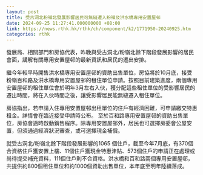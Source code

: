 ```yaml
---
layout: post
title: 受古洞北粉嶺北發展影響居民可無縫遷入粉嶺及洪水橋專用安置屋邨
date: 2024-09-25 11:27:41.000000000 +08:00
link: https://news.rthk.hk/rthk/ch/component/k2/1771950-20240925.htm
categories: rthk
---
```


發展局、相關部門和房協代表，昨晚與受古洞北/粉嶺北餘下階段發展影響的居民會面，講解有關專用安置屋邨的最新資訊和居民的遷出安排。

繼今年較早時開售洪水橋專用安置屋邨的資助出售單位，房協將於10月底，接受粉嶺百和路及洪水橋專用安置屋邨的租住單位申請。按照目前建築進度，兩個專用安置屋邨的租住單位會於明年3月左右入伙，獲分配這些租住單位的受影響居民的遷出時間，將在入伙時間之後，讓受影響居民能無縫遷入租住單位。

房協指出，若申請入住專用安置屋邨出租單位的住戶有經濟困難，可申請繳交特惠租金。詳情會在臨近接受申請時公布。 至於百和路專用安置屋邨的資助出售單位，房協會適時啟動銷售程序。除專用安置屋邨外，居民也可選擇房委會公屋安置，但須通過經濟狀況審查，或可選擇現金補償。

就受古洞北/粉嶺北餘下階段發展影響的1065 個住戶，截至今年7月底，有370個合資格住戶獲安置上樓、11個住戶獲現金特惠津貼、573個住戶的申請正在處理或尚待提交補充資料，111個住戶則不合資格。洪水橋和百和路兩個專用安置屋邨，共提供約800個租住單位和約1000個資助出售單位，本年底至明年陸續落成。
